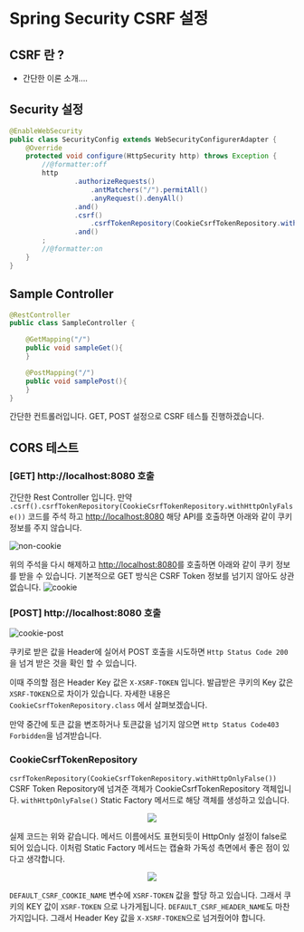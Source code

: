 # Spring Security CSRF 설정


## CSRF 란 ?
* 간단한 이론 소개....


## Security 설정

```java
@EnableWebSecurity
public class SecurityConfig extends WebSecurityConfigurerAdapter {
    @Override
    protected void configure(HttpSecurity http) throws Exception {
        //@formatter:off
        http
                .authorizeRequests()
                    .antMatchers("/").permitAll()
                    .anyRequest().denyAll()
                .and()
                .csrf()
                    .csrfTokenRepository(CookieCsrfTokenRepository.withHttpOnlyFalse())
                .and()
        ;
        //@formatter:on
    }
}
```

## Sample Controller 

```java
@RestController
public class SampleController {

    @GetMapping("/")
    public void sampleGet(){
    }

    @PostMapping("/")
    public void samplePost(){
    }
}
```
간단한 컨트롤러입니다. GET, POST 설정으로 CSRF 테스틀 진행하겠습니다.

## CORS 테스트

### [GET] http://localhost:8080 호출 
간단한 Rest Controller 입니다. 만약 `.csrf().csrfTokenRepository(CookieCsrfTokenRepository.withHttpOnlyFalse())` 코드를 주석 하고 [http://localhost:8080](http://localhost:8080) 해당 API를 호출하면 아래와 같이 쿠키 정보를 주지 않습니다.

![non-cookie](/assets/non-cookie.png) 

위의 주석을 다시 해제하고 [http://localhost:8080](http://localhost:8080)를 호출하면 아래와 같이 쿠키 정보를 받을 수 있습니다. 기본적으로 GET 방식은 CSRF Token 정보를 넘기지 않아도 상관없습니다.
![cookie](/assets/cookie.png)


### [POST] http://localhost:8080 호출 
![cookie-post](/assets/cookie-post.png)

쿠키로 받은 값을 Header에 실어서 POST 호출을 시도하면 `Http Status Code 200`을 넘겨 받은 것을 확인 할 수 있습니다.

이때 주의할 점은 Header Key 값은 `X-XSRF-TOKEN` 입니다. 발급받은 쿠키의 Key 값은 `XSRF-TOKEN`으로 차이가 있습니다. 자세한 내용은 `CookieCsrfTokenRepository.class` 에서 살펴보겠습니다.

만약 중간에 토큰 값을 변조하거나 토큰값을 넘기지 않으면 `Http Status Code403 Forbidden`을 넘겨받습니다.

### CookieCsrfTokenRepository

`csrfTokenRepository(CookieCsrfTokenRepository.withHttpOnlyFalse())` CSRF Token Repository에 넘겨준 객체가 CookieCsrfTokenRepository 객체입니다. `withHttpOnlyFalse()` Static Factory 메서드로 해당 객체를 생성하고 있습니다.

<p align="center">
  <img src="/assets/CookieCsrfTokenRepository-factory.png">
</p>

실제 코드는 위와 같습니다. 메서드 이름에서도 표현되듯이 HttpOnly 설정이 false로 되어 있습니다. 이처럼 Static Factory 메서드는 캡슐화 가독성 측면에서 좋은 점이 있다고 생각합니다.

<p align="center">
  <img src="/assets/CSRF-Meber-filed.png">
</p>

`DEFAULT_CSRF_COOKIE_NAME` 변수에 `XSRF-TOKEN` 값을 할당 하고 있습니다. 그래서 쿠키의 KEY 값이 `XSRF-TOKEN` 으로 나가게됩니다. `DEFAULT_CSRF_HEADER_NAME`도 마찬가지입니다. 그래서 Header Key 값을 `X-XSRF-TOKEN`으로 넘겨줬어야 합니다.